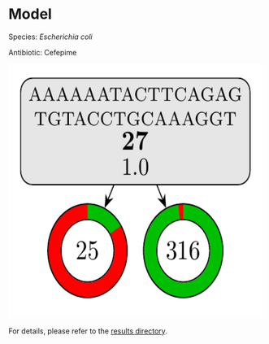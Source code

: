 
# Model

Species: *Escherichia coli*

Antibiotic: Cefepime

<img src="./model.png" width=500 height=500 />

For details, please refer to the [results directory](../../../../../results/cart_b/escherichia%20coli/cefepime/repeat_3/).

